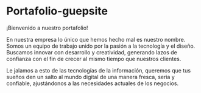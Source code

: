 # Portafolio-guepsite
¡Bienvenido a nuestro portafolio!

En nuestra empresa lo único que hemos hecho mal es nuestro nombre. Somos un equipo de trabajo unido por la pasión a la tecnología y el diseño. Buscamos innovar con desarrollo y creatividad, generando lazos de confianza con el fin de crecer al mismo tiempo que nuestros clientes.  

Le jalamos a esto de las tecnologías de la información, queremos que tus sueños den un salto al mundo digital de una manera fresca, seria y confiable, ajustándonos a las necesidades actuales de los negocios. 
